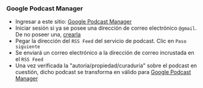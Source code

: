 ### Google Podcast Manager
* Ingresar a este sitio: [Google Podcast Manager](https://podcastsmanager.google.com/)
* Iniciar sesión si ya se posee una dirección de correo electrónico `@gmail`. De no poseer una, [crearla](https://www.argentina.gob.ar/miargentina/crear-mi-cuenta/como-generar-un-correo-electronico/gmail)
* Pegar la dirección del `RSS Feed` del servicio de podcast. Clic en `Paso siguiente`
* Se enviará un correo electrónico a la dirección de correo incrustada en el `RSS Feed`
* Una vez verificada la "autoría/propiedad/curaduría" sobre el podcast en cuestión, dicho podcast se transforma en válido para [Google Podcast Manager](https://podcastsmanager.google.com/)
